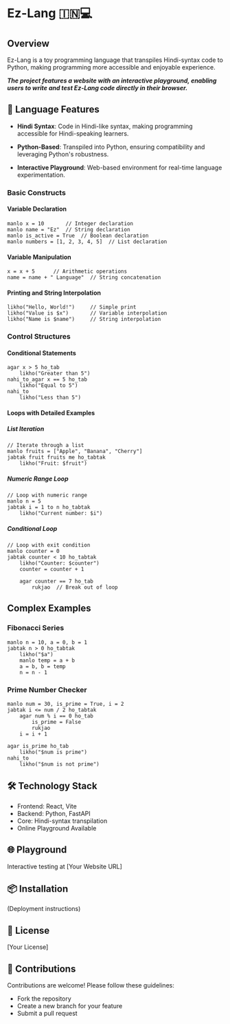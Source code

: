 # Ez-Lang 🇮🇳💻

## Overview
Ez-Lang is a toy programming language that transpiles Hindi-syntax code to Python, making programming more accessible and enjoyable experience.

***The project features a website with an interactive playground, enabling users to write and test Ez-Lang code directly in their browser.***

## 🌟 Language Features

* **Hindi Syntax**: Code in Hindi-like syntax, making programming accessible for Hindi-speaking learners.

* **Python-Based**: Transpiled into Python, ensuring compatibility and leveraging Python's robustness.

* **Interactive Playground**: Web-based environment for real-time language experimentation.


### Basic Constructs

#### Variable Declaration
```
manlo x = 10       // Integer declaration
manlo name = "Ez"  // String declaration
manlo is_active = True  // Boolean declaration
manlo numbers = [1, 2, 3, 4, 5]  // List declaration
```

#### Variable Manipulation
```
x = x + 5      // Arithmetic operations
name = name + " Language"  // String concatenation
```

#### Printing and String Interpolation
```
likho("Hello, World!")     // Simple print
likho("Value is $x")       // Variable interpolation
likho("Name is $name")     // String interpolation
```

### Control Structures

#### Conditional Statements
```
agar x > 5 ho_tab
    likho("Greater than 5")
nahi_to_agar x == 5 ho_tab
    likho("Equal to 5")
nahi_to
    likho("Less than 5")
```

#### Loops with Detailed Examples

##### List Iteration
```
// Iterate through a list
manlo fruits = ["Apple", "Banana", "Cherry"]
jabtak fruit fruits me ho_tabtak
    likho("Fruit: $fruit")
```

##### Numeric Range Loop
```
// Loop with numeric range
manlo n = 5
jabtak i = 1 to n ho_tabtak
    likho("Current number: $i")
```

##### Conditional Loop
```
// Loop with exit condition
manlo counter = 0
jabtak counter < 10 ho_tabtak
    likho("Counter: $counter")
    counter = counter + 1
    
    agar counter == 7 ho_tab
        rukjao  // Break out of loop
```

## Complex Examples

### Fibonacci Series
```
manlo n = 10, a = 0, b = 1
jabtak n > 0 ho_tabtak
    likho("$a")
    manlo temp = a + b
    a = b, b = temp
    n = n - 1
```

### Prime Number Checker
```
manlo num = 30, is_prime = True, i = 2
jabtak i <= num / 2 ho_tabtak
    agar num % i == 0 ho_tab
        is_prime = False
        rukjao
    i = i + 1

agar is_prime ho_tab
    likho("$num is prime")
nahi_to
    likho("$num is not prime")
```

## 🛠 Technology Stack
- Frontend: React, Vite
- Backend: Python, FastAPI
- Core: Hindi-syntax transpilation
- Online Playground Available

## 🌐 Playground
Interactive testing at [Your Website URL]

## 📦 Installation
(Deployment instructions)

## 📄 License
[Your License]

## 🤝 Contributions

Contributions are welcome! Please follow these guidelines:
- Fork the repository
- Create a new branch for your feature
- Submit a pull request